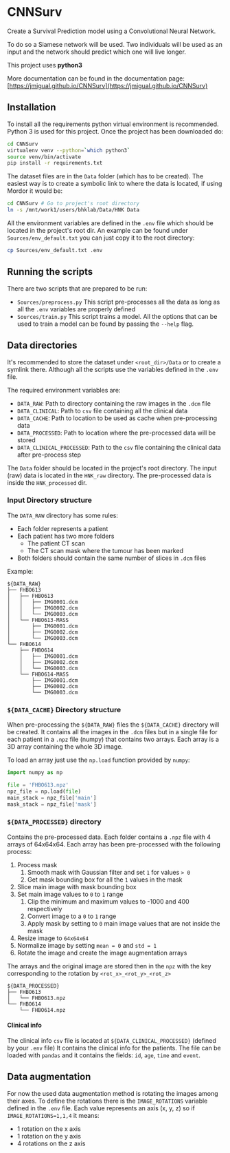 # CNNSurv
Create a Survival Prediction model using a Convolutional Neural Network.

To do so a Siamese network will be used. Two individuals will be used as an input and the network
should predict which one will live longer.

This project uses **python3**

More documentation can be found in the documentation page:
[https://jmigual.github.io/CNNSurv](https://jmigual.github.io/CNNSurv)

## Installation

To install all the requirements python virtual environment is recommended. Python 3 is used 
for this project. Once the project has been downloaded do:

```bash
cd CNNSurv
virtualenv venv --python=`which python3`
source venv/bin/activate
pip install -r requirements.txt
```

The dataset files are in the `Data` folder (which has to be created). The easiest way is to 
create a symbolic link to where the data is located, if using Mordor it would be:

```bash
cd CNNSurv # Go to project's root directory
ln -s /mnt/work1/users/bhklab/Data/HNK Data
```

All the environment variables are defined in the `.env` file which should be located in the
project's root dir. An example can be found under `Sources/env_default.txt` you can just
copy it to the root directory:

```bash
cp Sources/env_default.txt .env
```

## Running the scripts

There are two scripts that are prepared to be run:

- `Sources/preprocess.py` This script pre-processes all the data as long as all the `.env` variables are properly
defined
- `Sources/train.py` This script trains a model. All the options that can be used to train a model can be found
by passing the `--help` flag.

## Data directories

It's recommended to store the dataset under `<root_dir>/Data` or to create a symlink there.
Although all the scripts use the variables defined in the `.env` file.

The required environment variables are:

  - `DATA_RAW`: Path to directory containing the raw images in the `.dcm` file
  - `DATA_CLINICAL`: Path to `csv` file containing all the clinical data
  - `DATA_CACHE`: Path to location to be used as cache when pre-processing data
  - `DATA_PROCESSED`: Path to location where the pre-processed data will be stored
  - `DATA_CLINICAL_PROCESSED`: Path to the `csv` file containing the clinical data after
    pre-process step

The `Data` folder should be located in the project's root directory. The input (raw) data is
located in the `HNK_raw` directory. The pre-processed data is inside the `HNK_processed` dir.


### Input Directory structure

The `DATA_RAW` directory has some rules:
 - Each folder represents a patient
 - Each patient has two more folders
   - The patient CT scan
   - The CT scan mask where the tumour has been marked
 - Both folders should contain the same number of slices in `.dcm` files

Example:
```
${DATA_RAW}
├── FHBO613
│   ├── FHBO613
│   │   ├── IMG0001.dcm
│   │   ├── IMG0002.dcm
│   │   └── IMG0003.dcm
│   └── FHBO613-MASS
│       ├── IMG0001.dcm
│       ├── IMG0002.dcm
│       └── IMG0003.dcm
└── FHBO614
    ├── FHBO614
    │   ├── IMG0001.dcm
    │   ├── IMG0002.dcm
    │   └── IMG0003.dcm
    └── FHBO614-MASS
        ├── IMG0001.dcm
        ├── IMG0002.dcm
        └── IMG0003.dcm
``` 

### `${DATA_CACHE}` Directory structure

When pre-processing the `${DATA_RAW}` files the `${DATA_CACHE}` directory will be created. It contains all 
the images in the `.dcm` files but in a single file for each patient in a `.npz` file (numpy) that 
contains two arrays. Each array is a 3D array containing the whole 3D image.

To load an array just use the `np.load` function provided by `numpy`:

```python
import numpy as np

file = 'FHBO613.npz'
npz_file = np.load(file)
main_stack = npz_file['main']
mask_stack = npz_file['mask']
```

### `${DATA_PROCESSED}` directory
Contains the pre-processed data. Each folder contains a `.npz` file with 4 arrays of 64x64x64.
Each array has been pre-processed with the following process:

1. Process mask
    1. Smooth mask with Gaussian filter and set `1` for values `> 0`
    2. Get mask bounding box for all the `1` values in the mask
2. Slice main image with mask bounding box
3. Set main image values to `0` to `1` range
    1. Clip the minimum and maximum values to -1000 and 400 respectively
    2. Convert image to a `0` to `1` range
    3. Apply mask by setting to `0` main image values that are not inside the mask
4. Resize image to `64x64x64`
5. Normalize image by setting `mean = 0` and `std = 1`
6. Rotate the image and create the image augmentation arrays  

The arrays and the original image are stored then in the `npz` with the key corresponding
to the rotation by `<rot_x>_<rot_y>_<rot_z>`

```
${DATA_PROCESSED}
├── FHBO613
│   └── FHBO613.npz
└── FHBO614
    └── FHBO614.npz
```

#### Clinical info

The clinical info `csv` file is located at `${DATA_CLINICAL_PROCESSED}` (defined by your `.env` file)
It contains the clinical info for the patients. The file can be loaded with `pandas` and it contains 
the fields: `id`, `age`, `time` and `event`.

## Data augmentation

For now the used data augmentation method is rotating the images among their axes. To define the rotations
there is the `IMAGE_ROTATIONS` variable defined in the `.env` file. Each value represents an axis (x, y, z)
so if `IMAGE_ROTATIONS=1,1,4` it means:

- 1 rotation on the x axis
- 1 rotation on the y axis
- 4 rotations on the z axis

